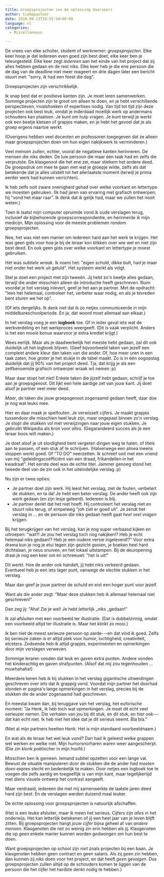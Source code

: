 ```yaml
---
title: Groepsprojecten (en de oplossing daarvoor)
author: tiamopastoor
date: 2018-09-13T19:55:50+00:00
language: nl
categories:
  - Miscellaneous

---
```

De vrees van elke scholier, student of werknemer: _groepsprojecten_. Elke keer hoop je dat iedereen even goed zijn best doet; elke keer ben je teleurgesteld. Elke keer zegt _iedereen_ aan het einde van het project dat zij alles hebben gedaan en de rest niks. Elke keer heb je die ene persoon die de dag van de deadline niet meer reageert en drie dagen later een bericht stuurt met: "sorry, ik had een feest die dag".

Groepsprojecten zijn verschrikkelijk. 

Ik snap best dat er positieve kanten zijn. Je moet leren samenwerken. Sommige projecten zijn te groot om alleen te doen, en je hebt verschillende perspectieven, invalshoeken of expertises nodig. Van tijd tot tijd zijn deze projecten ook best leuk, omdat je inderdaad moeilijk werk op andermans schouders kan plaatsen. Je kunt om hulp vragen. Je kunt terwijl je werkt ook een beetje kletsen of grapjes maken, en je hebt het gevoel dat je als groep ergens naartoe werkt.

(Overigens hebben veel docenten en professoren toegegeven dat ze alleen maar groepsprojecten doen om hun eigen nakijkwerk te verminderen.)

Veel mensen zullen, echter, vooral de negatieve kanten herinneren. De mensen die niks deden. De luie persoon die maar één taak had en zelfs die verprutste. De klasgenoot die het ene zei, maar stiekem het andere deed. De groepsdruk om mee te gaan met wat je groepje wilde, zelfs als dat betekende dat je alles uitstelt tot het allerlaatste moment (terwijl je prima eerder werk had kunnen verrichten). 

Ik heb zelfs ooit zware onenigheid gehad over welke voorkant en lettertype we moesten gebruiken. (Ik had jaren van ervaring met grafisch ontwerpen; hij "vond het maar raar". Ik denk dat _ik_ gelijk had, maar we zullen het nooit weten.)

Toen ik laatst mijn computer opruimde vond ik oude verslagen terug, inclusief de bijbehorende groepscorrespondentie, en herinnerde ik mijn medicijn. Mijn oplossing voor de meeste problemen rondom groepsprojecten. 

Nee, het was niet een manier om iedereen hard aan het werk te krijgen. Het was geen gids voor hoe je bij de leraar kon klikken over wie wel en niet zijn best deed. En ook geen gids over welke voorkant en lettertype je moest gebruiken.

Het was _subtiele wraak_. Ik noem het: "eigen schuld, dikke bult, had je maar niet onder het werk uit geluld". Het systeem werkt als volgt.

Stel je doet een project met zijn tweeën. Jij hebt zo'n beetje alles gedaan, terwijl die ander misschien alleen de introductie heeft geschreven. Ruim voordat je het verslag inlevert, geef je het aan je partner. Met de opdracht: "lees het helemaal, controleer het, verbeter waar nodig, en als je tevreden bent sturen we het op". 

(Of iets dergelijks. Ik denk niet dat ik zo netjes communiceerde in mijn middelbareschoolperiode. En ja, dat woord moet allemaal aan elkaar.)

In het verslag voeg je een **logboek** toe. Of in ieder geval iets wat de werkverdeling en het werkproces weergeeft. (Dit is vaak verplicht. Anders is het een mooie bonus waarvoor je extra krediet krijgt.) 

Wees eerlijk. Maar als je daadwerkelijk het meeste hebt gedaan, zal dit ook duidelijk uit het logboek blijven. (Geef bijvoorbeeld taken van jezelf een compleet andere kleur dan taken van die ander. Of, hoe meer uren in een taak zaten, hoe _groter_ je het stukje in de tabel maakt. Zo is in één oogopslag duidelijk dat jij 90% van het project deed. Tja, dat krijg je als een zelfbenoemde grafisch ontwerper wraak wil nemen :p)

Maar daar stopt het niet! Enkele taken die jijzelf hebt gedaan, schrijf je toe aan je groepsgenoot. Dit lijkt een hele aardige zet van jouw kant. Jij doet alsof je partner veel meer deed.

_Maar_, de taken die jouw groepsgenoot zogenaamd gedaan heeft, daar doe je nog wat leuks mee. 

Hier en daar maak je spelfouten. Je verwisselt cijfers. Je maakt grapjes tussendoor die misschien heel leuk zijn, maar ongepast binnen zo'n verslag. Je stopt die stukken vol met verwijzingen naar jouw eigen stukken. Je gebruikt Wikipedia als bron voor _alles_. (Gegarandeerd succes als je een leraar boos wilt maken.) 

Je doet alsof je uit slordigheid bent vergeten dingen weg te halen, of titels aan te passen, of een stuk af te schrijven. (Halverwege een alinea ineens stoppen werkt goed. Of "TO DO" neerzetten. Ik schreef ooit met een vriend van mij "geleidingscoëfficiënt van een draad, frikandellen in het kwadraat". Het eerste deel was de echte titel. Jammer genoeg stond het tweede deel van de zin ook in het uiteindelijke verslag :p)

Nu zijn er twee opties:

  * Je partner doet zijn werk. Hij leest het verslag, ziet de fouten, verbetert de stukken, en ta da! Je hebt een beter verslag. De ander heeft ook zijn werk gedaan (en zijn lesje geleerd). Iedereen is blij.
  * Je partner denkt dat het niet hoeft. Hij controleert het verslag niet en stuurt niks terug, of simpelweg "joh ziet er goed uit". Je zendt het verslag in ... en de persoon die niks gedaan heeft gaat _heel veel vragen_ krijgen. 

Bij het terugkrijgen van het verslag, kan je nog super verbaasd kijken en uitroepen: "wat?! Je zou het verslag toch nog nakijken!? Heb je echt helemaal niks gedaan!? Heb je een oudere versie ingeleverd!?" Voor extra drama kun je nog je etui tegen zijn gezicht gooien, je boeken heel hard dichtslaan, je neus snuiven, en het lokaal uitstampen. Bij de deuropening draai je nog een keer om en schreeuwt: "het is uit!"

Dit werkt. Hoe de ander ook handelt, jij hebt niks verkeerd gedaan. Eventueel heb je een iets lager punt, vanwege de slechte stukken in het verslag. 

Maar dan geef je jouw partner de schuld en eist een hoger punt voor jezelf. 

Want als die ander zegt: "Maar deze stukken heb ik allemaal helemaal niet geschreven!" 

Dan zeg jij: "Aha! Zie je wel! Je hebt letterlijk _niks _gedaan!"

Ik zal afsluiten met een voorbeeld ter illustratie. (Dat is dubbelzinnig, omdat een voorbeeld altijd ter illustratie is. Maar het klinkt zo mooi.) 

Ik ben niet de meest serieuze persoon op aarde---en dat vind ik goed. Zelfs bij serieuze zaken is er altijd plek voor humor, luchtigheid, creativiteit, etcetera. Zodoende heb ik altijd grapjes, experimenten en opmerkingen door mijn verslagen verweven. 

Sommige leraren vonden dat leuk en gaven extra punten. Andere vonden het kinderachtig en gaven strafpunten. (Alsof dat mij zou tegenhouden ... muwhahaha!)

Meerdere keren heb ik bij stukken in het verslag gigantische uitweidingen geschreven over iets dat ik grappig vond. Voordat mijn partner het doorhad stonden er pagina's lange opmerkingen in het verslag, precies bij de stukken die de ander zogenaamd had geschreven. 

En meestal kwam dan, bij teruggave van het verslag, het euforische moment: "Ja Henk, ik heb toch wat opmerkingen. Je moet dit echt veel serieuzer nemen. Die verhalen van jou bij dit stuk, en dit stuk, en hier ook---dat kan echt niet. Ik heb niet het idee dat je dit serieus neemt. Bla bla." 

(Niet al mijn partners heetten Henk. Het is mijn standaard voorbeeldnaam.)

En wat als de leraar het wel leuk vond? Dan had ik geleerd welke grappen wél werken en welke niet. Mijn humorsnorharen waren weer aangescherpt. (Die zin klonk poëtischer in mijn hoofd.)

Misschien ben ik gemeen. Iemand subtiel opzetten voor een lange val. Bewust de situatie manipuleren door de stukken die de ander _had moeten doen_ expres slecht en bedenkelijk te maken. Door netjes een logboek toe te voegen die zelfs aardig en toegeeflijk is van mijn kant, maar tegelijkertijd met diens visuele ontwerp het contrast aangeeft.

Maar verdraaid, iedereen die met mij samenwerkte de laatste jaren deed hard zijn best. En de verslagen werden duizend maal leuker.

De échte oplossing voor groepsprojecten is natuurlijk afschaffen.

(Het is een leuke afsluiter, maar ik meen het serieus. Cijfers zijn _alles_ in het onderwijs. Het kan letterlijk betekenen of jij een heel jaar van je leven blijft zitten. Bij groepsprojecten hangt _jouw cijfer_ bijna geheel af van _andere mensen_. Klasgenoten die net zo weinig zin erin hebben als jij. Klasgenoten die op geen enkele manier kunnen worden _gedwongen_ om hun best te doen. 

Want groepsprojecten op school zijn _niet_ zoals projecten bij een baan. Je klasgenoten hebben geen contract en geen salaris. Als zij geen zin hebben, dan kunnen zij _niks_ doen voor het project, en dat heeft _geen gevolgen_. Dus groepsprojecten zullen altijd op de schouders komen te liggen van de persoon die het cijfer het hardste denkt nodig te hebben.)